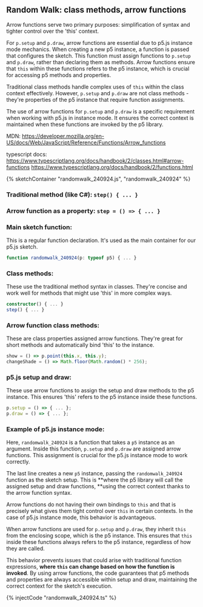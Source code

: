 ## Random Walk: class methods, arrow functions
Arrow functions serve two primary purposes: simplification of syntax and tighter control over the 'this' context.

For `p.setup` and `p.draw`, arrow functions are essential due to p5.js instance mode mechanics. When creating a new p5 instance, a function is passed that configures the sketch. This function must assign functions to `p.setup` and `p.draw`, rather than declaring them as methods. Arrow functions ensure that `this` within these functions refers to the p5 instance, which is crucial for accessing p5 methods and properties.

Traditional class methods handle complex uses of `this` within the class context effectively. However, `p.setup` and `p.draw` are not class methods - they're properties of the p5 instance that require function assignments.

The use of arrow functions for `p.setup` and `p.draw` is a specific requirement when working with p5.js in instance mode. It ensures the correct context is maintained when these functions are invoked by the p5 library.

MDN:
https://developer.mozilla.org/en-US/docs/Web/JavaScript/Reference/Functions/Arrow_functions

typescript docs:
https://www.typescriptlang.org/docs/handbook/2/classes.html#arrow-functions
https://www.typescriptlang.org/docs/handbook/2/functions.html

{% sketchContainer "randomwalk_240924.js", "randomwalk_240924" %}

### Traditional method (like C#): `step() { ... }`

### Arrow function as a property: `step = () => { ... }`

### Main sketch function: 
This is a regular function declaration. It's used as the main container for our p5.js sketch.
```typescript
function randomwalk_240924(p: typeof p5) { ... }
```

### Class methods:
These use the traditional method syntax in classes. They're concise and work well for methods that might use 'this' in more complex ways.
```typescript
constructor() { ... }
step() { ... }
```

### Arrow function class methods:
These are class properties assigned arrow functions. They're great for short methods and automatically bind 'this' to the instance.
```typescript
show = () => p.point(this.x, this.y);
changeShade = () => Math.floor(Math.random() * 256);
```

### p5.js setup and draw:
These use arrow functions to assign the setup and draw methods to the p5 instance. This ensures 'this' refers to the p5 instance inside these functions.
```typescript
p.setup = () => { ... };
p.draw = () => { ... };
```

### Example of p5.js instance mode:
Here, `randomwalk_240924` is a function that takes a `p5` instance as an argument. Inside this function, `p.setup` and `p.draw` are assigned arrow functions. This assignment is crucial for the p5.js instance mode to work correctly.

The last line creates a new `p5` instance, passing the `randomwalk_240924` function as the sketch setup. This is **where the p5 library will call the assigned setup and draw functions, **using the correct context thanks to the arrow function syntax.

Arrow functions do not having their own bindings to `this` and that is precisely what gives them tight control over `this` in certain contexts. In the case of p5.js instance mode, this behavior is advantageous.

When arrow functions are used for `p.setup` and `p.draw`, they inherit `this` from the enclosing scope, which is the p5 instance. This ensures that `this` inside these functions always refers to the p5 instance, regardless of how they are called.

This behavior prevents issues that could arise with traditional function expressions, **where `this` can change based on how the function is invoked**. By using arrow functions, the code guarantees that p5 methods and properties are always accessible within setup and draw, maintaining the correct context for the sketch's execution.

{% injectCode "randomwalk_240924.ts" %}